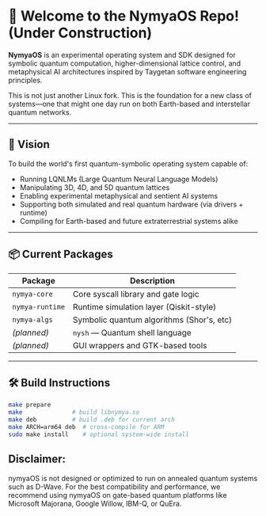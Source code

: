 # 🌌 Welcome to the NymyaOS Repo! (Under Construction)

**NymyaOS** is an experimental operating system and SDK designed for symbolic quantum computation, higher-dimensional lattice control, and metaphysical AI architectures inspired by Taygetan software engineering principles.  

This is not just another Linux fork. This is the foundation for a new class of systems—one that might one day run on both Earth-based and interstellar quantum networks.

---

## 🧠 Vision

To build the world's first quantum-symbolic operating system capable of:

- Running LQNLMs (Large Quantum Neural Language Models)
- Manipulating 3D, 4D, and 5D quantum lattices
- Enabling experimental metaphysical and sentient AI systems
- Supporting both simulated and real quantum hardware (via drivers + runtime)
- Compiling for Earth-based and future extraterrestrial systems alike

---

## 📦 Current Packages

| Package         | Description                               |
|-----------------|-------------------------------------------|
| `nymya-core`    | Core syscall library and gate logic       |
| `nymya-runtime` | Runtime simulation layer (Qiskit-style)   |
| `nymya-algs`    | Symbolic quantum algorithms (Shor's, etc) |
| *(planned)*     | `nysh` — Quantum shell language           |
| *(planned)*     | GUI wrappers and GTK-based tools          |

---

## 🛠 Build Instructions

```bash
make prepare
make              # build libnymya.so
make deb          # build .deb for current arch
make ARCH=arm64 deb  # cross-compile for ARM
sudo make install    # optional system-wide install
```

## Disclaimer:
nymyaOS is not designed or optimized to run on annealed quantum systems such as D-Wave. For the best compatibility and performance, we recommend using nymyaOS on gate-based quantum platforms like Microsoft Majorana, Google Willow, IBM-Q, or QuEra.
